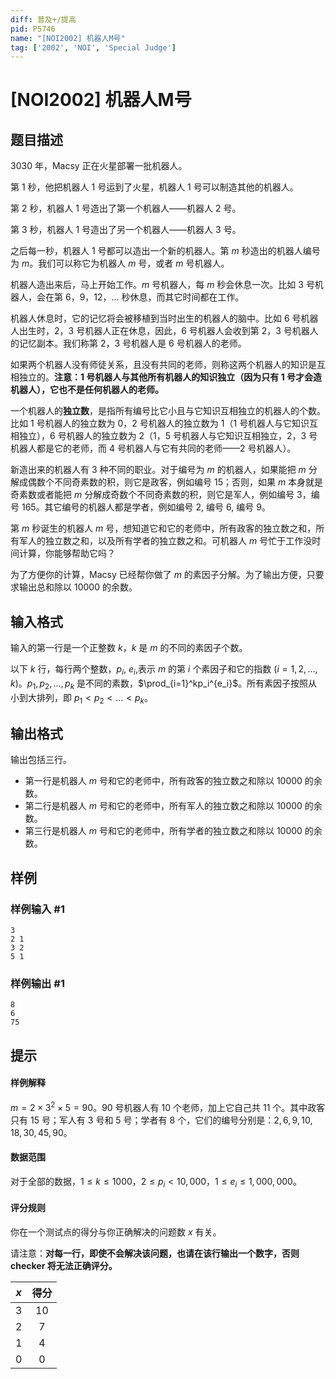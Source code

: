 ```yaml
---
diff: 普及+/提高
pid: P5746
name: "[NOI2002] 机器人M号"
tag: ['2002', 'NOI', 'Special Judge']
---
```

# [NOI2002] 机器人M号
## 题目描述

3030 年，Macsy 正在火星部署一批机器人。

第 $1$ 秒，他把机器人 $1$ 号运到了火星，机器人 $1$ 号可以制造其他的机器人。

第 $2$ 秒，机器人 $1$ 号造出了第一个机器人——机器人 $2$ 号。

第 $3$ 秒，机器人 $1$ 号造出了另一个机器人——机器人 $3$ 号。

之后每一秒，机器人 $1$ 号都可以造出一个新的机器人。第 $m$ 秒造出的机器人编号为 $m$。我们可以称它为机器人 $m$ 号，或者 $m$ 号机器人。

机器人造出来后，马上开始工作。$m$ 号机器人，每 $m$ 秒会休息一次。比如 $3$ 号机器人，会在第 $6$，$9$，$12$，$\ldots$ 秒休息，而其它时间都在工作。

机器人休息时，它的记忆将会被移植到当时出生的机器人的脑中。比如 $6$ 号机器人出生时，$2$，$3$ 号机器人正在休息，因此，$6$ 号机器人会收到第 $2$，$3$ 号机器人的记忆副本。我们称第 $2$，$3$ 号机器人是 $6$ 号机器人的老师。

如果两个机器人没有师徒关系，且没有共同的老师，则称这两个机器人的知识是互相独立的。**注意：$1$ 号机器人与其他所有机器人的知识独立（因为只有 $1$ 号才会造机器人），它也不是任何机器人的老师。**

一个机器人的**独立数**，是指所有编号比它小且与它知识互相独立的机器人的个数。比如 $1$ 号机器人的独立数为 $0$，$2$ 号机器人的独立数为 $1$（$1$ 号机器人与它知识互相独立），$6$ 号机器人的独立数为 $2$（$1$，$5$ 号机器人与它知识互相独立，$2$，$3$ 号机器人都是它的老师，而 $4$ 号机器人与它有共同的老师——$2$ 号机器人）。

新造出来的机器人有 $3$ 种不同的职业。对于编号为 $m$ 的机器人，如果能把 $m$ 分解成偶数个不同奇素数的积，则它是政客，例如编号 $15$；否则，如果 $m$ 本身就是奇素数或者能把 $m$ 分解成奇数个不同奇素数的积，则它是军人，例如编号 $3$，编号 $165$。其它编号的机器人都是学者，例如编号 $2$, 编号 $6$, 编号 $9$。

第 $m$ 秒诞生的机器人 $m$ 号，想知道它和它的老师中，所有政客的独立数之和，所有军人的独立数之和，以及所有学者的独立数之和。可机器人 $m$ 号忙于工作没时间计算，你能够帮助它吗？

为了方便你的计算，Macsy 已经帮你做了 $m$ 的素因子分解。为了输出方便，只要求输出总和除以 $10000$ 的余数。
## 输入格式

输入的第一行是一个正整数 $k$，$k$ 是 $m$ 的不同的素因子个数。

以下 $k$ 行，每行两个整数，$p_i$, $e_i$,表示 $m$ 的第 $i$ 个素因子和它的指数 $(i=1,2,\ldots,k)$。$p_1,p_2,\ldots,p_k$ 是不同的素数，$\prod_{i=1}^kp_i^{e_i}$。所有素因子按照从小到大排列，即 $p_1<p_2<\ldots<p_k$。
## 输出格式

输出包括三行。

- 第一行是机器人 $m$ 号和它的老师中，所有政客的独立数之和除以 $10000$ 的余数。
- 第二行是机器人 $m$ 号和它的老师中，所有军人的独立数之和除以 $10000$ 的余数。
- 第三行是机器人 $m$ 号和它的老师中，所有学者的独立数之和除以 $10000$ 的余数。
## 样例

### 样例输入 #1
```
3
2 1
3 2
5 1
```
### 样例输出 #1
```
8
6
75
```
## 提示

#### 样例解释
$m = 2\times 3^2\times 5=90$。$90$ 号机器人有 $10$ 个老师，加上它自己共 $11$ 个。其中政客只有 $15$ 号；军人有 $3$ 号和 $5$ 号；学者有 $8$ 个，它们的编号分别是：$2,6,9,10,18,30,45,90$。

#### 数据范围
对于全部的数据，$1\le k\le 1000$，$2\le p_i<10,000$，$1\le e_i\le 1,000,000$。

#### 评分规则

你在一个测试点的得分与你正确解决的问题数 $x$ 有关。

请注意：**对每一行，即使不会解决该问题，也请在该行输出一个数字，否则 checker 将无法正确评分。**

| $x$  | 得分 |
| :--: | :--: |
|  3   |  10  |
|  2   |  7   |
|  1   |  4   |
|  0   |  0   |
